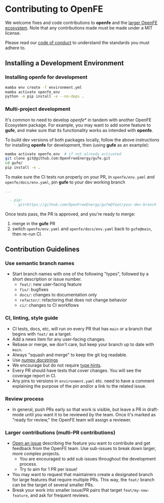 # Contributing to OpenFE

We welcome fixes and code contributions to **openfe** and the [larger OpenFE ecosystem](https://github.com/OpenFreeEnergy).
Note that any contributions made must be made under a MIT license.

Please read our [code of conduct](Code_of_Conduct.md) to understand the standards you must adhere to.

## Installing a Development Environment

### Installing openfe for development

``` bash
mamba env create -f environment.yml
mamba activate openfe_env
python -m pip install -e --no-deps .
```

### Multi-project development
It's common to need to develop *openfe** in tandem with another OpenFE Ecosystem package.
For example, you may want to add some feature to **gufe**, and make sure that its functionality works as intended with **openfe**.

To build dev versions of both packages locally, follow the above instructions for installing **openfe** for development, then (using **gufe** as an example):

``` bash
mamba activate openfe_env  # if not already activated
git clone git@github.com:OpenFreeEnergy/gufe.git
cd gufe/
pip install -e .
```

To make sure the CI tests run properly on your PR, in `openfe/env.yaml` and `openfe/docs/env.yaml`, pin **gufe** to your dev working branch

```yaml
...

  - pip:
    - git+https://github.com/OpenFreeEnergy/gufe@feat/your-dev-branch
```
Once tests pass, the PR is approved, and you're ready to merge:
  1. merge in the **gufe** PR
  2. switch `openfe/env.yaml` and `openfe/docs/env.yaml` back to `gufe@main`, then re-run CI.

## Contribution Guidelines

### Use semantic branch names
- Start branch names with one of the following "types", followed by a short description or issue number.
    - `feat/`: new user-facing feature
    - `fix/`: bugfixes
    - `docs/`: changes to documentation only
    - `refactor/`: refactoring that does not change behavior
    - `ci/`: changes to CI workflows

<!-- - PR titles should be essentially a changelog entry. TODO: make this clearer, maybe examples -->

### CI, linting, style guide
- CI tests, docs, etc, will run on every PR that has `main` or a branch that begins with `feat/` as a target.
- Add a news item for any user-facing changes.
- Rebase or merge, we don't care, but keep your branch up to date with `main`.
- Always "squash and merge" to keep the git log readable.
- Use [numpy docstrings](https://numpydoc.readthedocs.io/en/latest/format.html)
- We encourage but do not require [type hints](https://mypy.readthedocs.io/en/stable/cheat_sheet_py3.html).
- Every PR should have tests that cover changes. You will see the coverage report in CI.
- Any pins to versions in `environment.yaml` etc. need to have a comment explaining the purpose of the pin and/or a link to the related issue.

<!-- TODO: add info about pre-commit comment -->
<!-- TODO: using `precommit` locally: pyproject.toml -->


### Review process
- In general, push PRs early so that work is visible, but leave a PR in draft-mode until you want it to be reviewed by the team. Once it's marked as "ready for review," the OpenFE team will assign a reviewer.

### Larger contributions (multi-PR contributions)
- [Open an issue](https://github.com/OpenFreeEnergy/openfe/issues) describing the feature you want to contribute and get feedback from the OpenFE team. Use sub-issues to break down larger, more complex projects.
    - You are encouraged to add sub issues throughout the development process.
    - Try to aim for 1 PR per issue!
- You may want to request that maintainers create a designated branch for large features that require multiple PRs. This way, the `feat/` branch can be the target of several smaller PRs.
- Break your work into smaller issue/PR pairs that target `feat/my-new-feature`, and ask for frequent reviews.

 <!-- TODO: ai use disclosure -->